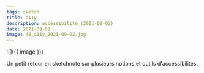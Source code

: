 ```yaml
---
tags: sketch
title: a11y
description: accessibilité (2021-09-02)
date: 2021-09-02
image: 48_a11y_2021-09-02.jpg
---
```


![]({{ image }}) 

<p>
    Un petit retour en sketchnote sur plusieurs notions et outils d'accessibilités.
</p>